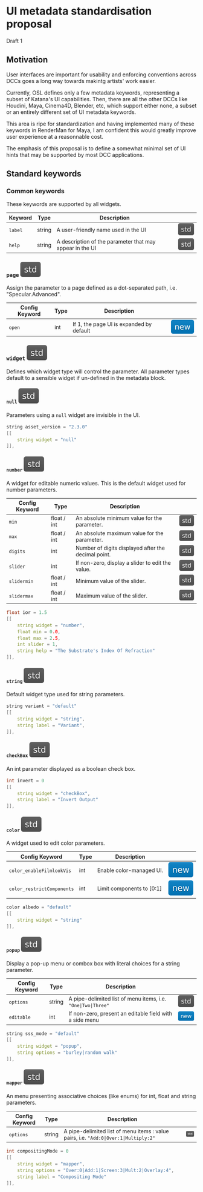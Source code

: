 # UI metadata standardisation proposal

Draft 1

## Motivation

User interfaces are important for usability and enforcing conventions across DCCs goes a long way towards makintg artists' work easier.

Currently, OSL defines only a few metadata keywords, representing a subset of Katana's UI capabilities. Then, there are all the other DCCs like Houdini, Maya, Cinema4D, Blender, etc, which support either none, a subset or an entirely different set of UI metadata keywords.

This area is ripe for standardization and having implemented many of these keywords in RenderMan for Maya, I am confident this would greatly improve user experience at a reasonnable cost.

The emphasis of this proposal is to define a somewhat minimal set of UI hints that may be supported by most DCC applications.

## Standard keywords

### Common keywords

These keywords are supported by all widgets.

| Keyword | Type | Description | |
| - | - | - | - |
| `label` | string | A user-friendly name used in the UI | ![std](img/std.svg) |
| `help` | string | A description of the parameter that may appear in the UI | ![std](img/std.svg) |

### `page` ![std](img/std.svg)

Assign the parameter to a page defined as a dot-separated path, i.e. "Specular.Advanced".

| Config Keyword | Type | Description | |
| - | - | - | - |
| `open` | int | If 1, the page UI is expanded by default | ![new](img/new.svg) |

### `widget` ![std](img/std.svg)

Defines which widget type will control the parameter. All parameter types default to a sensible widget if un-defined in the metadata block.

#### `null` ![std](img/std.svg)

Parameters using a `null` widget are invisible in the UI.

```c
string asset_version = "2.3.0"
[[
    string widget = "null"
]],
```

#### `number` ![std](img/std.svg)

A widget for editable numeric values. This is the default widget used for number parameters.

| Config Keyword | Type | Description | |
| - | - | - | - |
| `min` | float / int | An absolute minimum value for the parameter. | ![std](img/std.svg) |
| `max` | float / int | An absolute maximum value for the parameter. | ![std](img/std.svg) |
| `digits` | int | Number of digits displayed after the decimal point. | ![std](img/std.svg) |
| `slider` | int | If non-zero, display a slider to edit the value. | ![std](img/std.svg) |
| `slidermin` | float / int | Minimum value of the slider. | ![std](img/std.svg) |
| `slidermax` | float / int | Maximum value of the slider. | ![std](img/std.svg) |

```c
float ior = 1.5
[[
    string widget = "number",
    float min = 0.0,
    float max = 2.5,
    int slider = 1,
    string help = "The Substrate's Index Of Refraction"
]],
```

#### `string` ![std](img/std.svg)
Default widget type used for string parameters.

```c
string variant = "default"
[[
    string widget = "string",
    string label = "Variant",
]],
```

#### `checkBox` ![std](img/std.svg)

An int parameter displayed as a boolean check box.

```c
int invert = 0
[[
    string widget = "checkBox",
    string label = "Invert Output"
]],
```

#### `color` ![std](img/std.svg)

A widget used to edit color parameters.

| Config Keyword | Type | Description | |
| - | - | - | - |
| `color_enableFilmlookVis` | int | Enable color-managed UI. | ![new](img/new.svg) |
| `color_restrictComponents` | int | Limit components to [0:1] | ![new](img/new.svg) |

```c
color albedo = "default"
[[
    string widget = "string"
]],
```


#### `popup` ![std](img/std.svg)

Display a pop-up menu or combox box with literal choices for a string parameter.

| Config Keyword | Type | Description | |
| - | - | - | - |
| `options` | string | A pipe-delimited list of menu items, i.e. `"One\|Two\|Three"` | ![std](img/std.svg) |
| `editable` | int | If non-zero, present an editable field with a side menu | ![new](img/new.svg) |

```c
string sss_mode = "default"
[[
    string widget = "popup",
    string options = "burley|random walk"
]],
```


#### `mapper` ![std](img/std.svg)

An menu presenting associative choices (like enums) for int, float and string parameters.

| Config Keyword | Type | Description | |
| - | - | - | - |
| `options` | string | A pipe-delimited list of menu items : value pairs, i.e. `"Add:0\|Over:1\|Multiply:2"` | ![std](img/std.svg) |

```c
int compositingMode = 0
[[
    string widget = "mapper",
    string options = "Over:0|Add:1|Screen:3|Mult:2|Overlay:4",
    string label = "Compositing Mode"
]],
```
